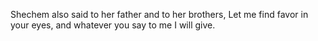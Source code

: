 Shechem also said to her father and to her brothers, Let me find favor in your eyes, and whatever you say to me I will give.
